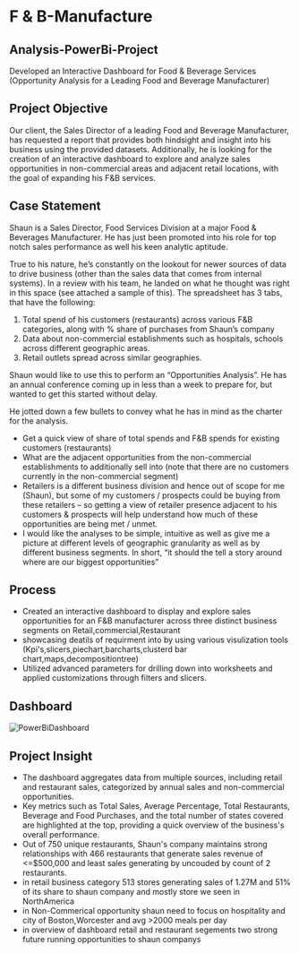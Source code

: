 # F & B-Manufacture
## Analysis-PowerBi-Project
Developed an Interactive Dashboard for Food & Beverage Services (Opportunity Analysis for a Leading Food and Beverage Manufacturer)

## Project Objective
Our client, the Sales Director of a leading Food and Beverage Manufacturer, has requested a report that provides both hindsight and insight into his business using the provided datasets. Additionally, he is looking for the creation of an interactive dashboard to explore and analyze sales opportunities in non-commercial areas and adjacent retail locations, with the goal of expanding his F&B services.

## Case Statement
Shaun is a Sales Director, Food Services Division at a major Food & Beverages Manufacturer. He has just been promoted into his role for top notch sales performance as well his keen analytic aptitude. 

True to his nature, he’s constantly on the lookout for newer sources of data to drive business (other than the sales data that comes from internal systems). In a review with his team, he landed on what he thought was right in this space (see attached a sample of this). The spreadsheet has 3 tabs, that have the following:

1)	Total spend of his customers (restaurants) across various F&B categories, along with % share of purchases from Shaun’s company
2)	Data about non-commercial establishments such as hospitals, schools across different geographic areas.
3)	Retail outlets spread across similar geographies.

Shaun would like to use this to perform an “Opportunities Analysis”. He has an annual conference coming up in less than a week to prepare for, but wanted to get this started without delay. 

He jotted down a few bullets to convey what he has in mind as the charter for the analysis.

-	Get a quick view of share of total spends and F&B spends for existing customers (restaurants)
-	What are the adjacent opportunities from the non-commercial establishments to additionally sell into (note that there are no customers currently in the non-commercial segment)
-	Retailers is a different business division and hence out of scope for me (Shaun), but some of my customers / prospects could be buying from these retailers – so getting a view of retailer presence adjacent to his customers & prospects will help understand how much of these opportunities are being met / unmet.
-	I would like the analyses to be simple, intuitive as well as give me a picture at different levels of geographic granularity as well as by different business segments. In short, “it should the tell a story around where are our biggest opportunities”
## Process
* Created an interactive dashboard to display and explore sales opportunities for an F&B manufacturer across three distinct business segments on Retail,commercial,Restaurant
* showcasing deatils of requirment into by using various visulization tools (Kpi's,slicers,piechart,barcharts,clusterd bar chart,maps,decompositiontree)
* Utilized advanced parameters for drilling down into worksheets and applied customizations through filters and slicers. 

## Dashboard
![PowerBiDashboard](https://github.com/user-attachments/assets/9d54cce4-b86c-4f23-bca7-8434e3db39c4)

## Project Insight
* The dashboard aggregates data from multiple sources, including retail and restaurant sales, categorized by annual sales and non-commercial opportunities.
* Key metrics such as Total Sales, Average Percentage, Total Restaurants, Beverage and Food Purchases, and the total number of states covered are highlighted at the top, providing a quick overview of the business's overall performance.
* Out of 750 unique restaurants, Shaun's company maintains strong relationships with 466 restaurants that generate sales revenue of <=$500,000 and least sales generating by uncouded by count of 2 restaurants.
* in retail business category 513 stores generating sales of 1.27M and 51% of its share to shaun company and mostly store we seen in NorthAmerica
* in Non-Commerical opportunity shaun need to focus on hospitality and city of Boston,Worcester and avg >2000 meals per day
* in overview of dashboard retail and restaurant segements two strong future running opportunities to shaun companys







